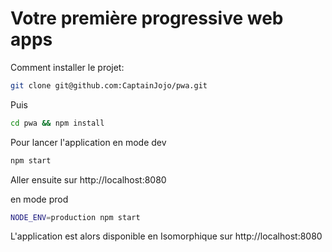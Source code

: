 # Votre première progressive web apps

Comment installer le projet:

```sh
git clone git@github.com:CaptainJojo/pwa.git
````

Puis

```sh
cd pwa && npm install 
```

Pour lancer l'application en mode dev

```sh
npm start
```

Aller ensuite sur http://localhost:8080

en mode prod

```sh
NODE_ENV=production npm start
````

L'application est alors disponible en Isomorphique sur http://localhost:8080
